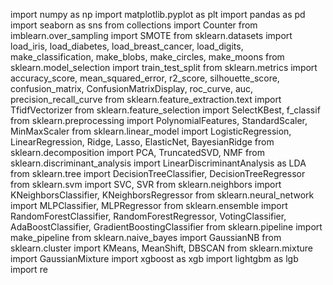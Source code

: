 import numpy as np
import matplotlib.pyplot as plt
import pandas as pd
import seaborn as sns
from collections import Counter
from imblearn.over_sampling import SMOTE
from sklearn.datasets import load_iris, load_diabetes, load_breast_cancer, load_digits, make_classification, make_blobs, make_circles, make_moons
from sklearn.model_selection import train_test_split
from sklearn.metrics import accuracy_score, mean_squared_error, r2_score, silhouette_score, confusion_matrix, ConfusionMatrixDisplay, roc_curve, auc, precision_recall_curve
from sklearn.feature_extraction.text import TfidfVectorizer
from sklearn.feature_selection import SelectKBest, f_classif
from sklearn.preprocessing import PolynomialFeatures, StandardScaler, MinMaxScaler
from sklearn.linear_model import LogisticRegression, LinearRegression, Ridge, Lasso, ElasticNet, BayesianRidge
from sklearn.decomposition import PCA, TruncatedSVD, NMF
from sklearn.discriminant_analysis import LinearDiscriminantAnalysis as LDA
from sklearn.tree import DecisionTreeClassifier, DecisionTreeRegressor
from sklearn.svm import SVC, SVR
from sklearn.neighbors import KNeighborsClassifier, KNeighborsRegressor
from sklearn.neural_network import MLPClassifier, MLPRegressor
from sklearn.ensemble import RandomForestClassifier, RandomForestRegressor, VotingClassifier, AdaBoostClassifier, GradientBoostingClassifier
from sklearn.pipeline import make_pipeline
from sklearn.naive_bayes import GaussianNB
from sklearn.cluster import KMeans, MeanShift, DBSCAN
from sklearn.mixture import GaussianMixture
import xgboost as xgb
import lightgbm as lgb
import re